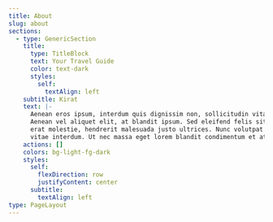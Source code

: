 ```yaml
---
title: About
slug: about
sections:
  - type: GenericSection
    title:
      type: TitleBlock
      text: Your Travel Guide
      color: text-dark
      styles:
        self:
          textAlign: left
    subtitle: Kirat
    text: |-
      Aenean eros ipsum, interdum quis dignissim non, sollicitudin vitae nisl.
      Aenean vel aliquet elit, at blandit ipsum. Sed eleifend felis sit amet
      erat molestie, hendrerit malesuada justo ultrices. Nunc volutpat at erat
      vitae interdum. Ut nec massa eget lorem blandit condimentum et at risus.
    actions: []
    colors: bg-light-fg-dark
    styles:
      self:
        flexDirection: row
        justifyContent: center
      subtitle:
        textAlign: left
type: PageLayout
---
```

